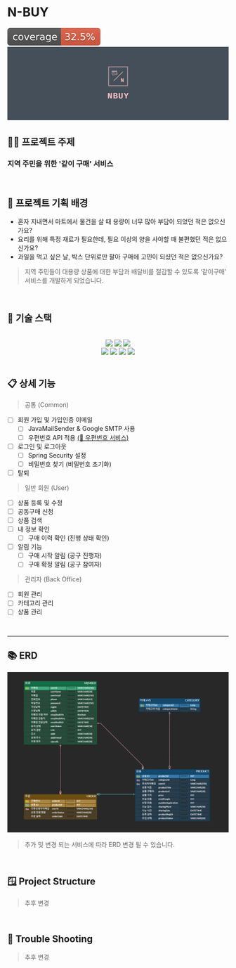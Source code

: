 # N-BUY
![test coverage](.github/badges/jacoco.svg)
![logo](/src/main/resources/static/img/logo.jpg)
<br/>

<!-- ABOUT THE PROJECT -->
## 👩‍💻 프로젝트 주제
### 지역 주민을 위한 '같이 구매' 서비스
<br/>

## 📩  프로젝트 기획 배경
- 혼자 지내면서 마트에서 물건을 살 때 용량이 너무 많아 부담이 되었던 적은 없으신가요?
- 요리를 위해 특정 재료가 필요한데, 필요 이상의 양을 사야할 때 불편했던 적은 없으신가요?
- 과일을 먹고 싶은 날, 박스 단위로만 팔아 구매에 고민이 되셨던 적은 없으신가요?
> 지역 주민들이 대용량 상품에 대한 부담과 배달비를 절감할 수 있도록 ‘같이구매’ 서비스를 개발하게 되었습니다.
<br/>

## 📁 기술 스택

<div align=center> 
<br>
    <img src="https://img.shields.io/badge/Spring Boot-6DB33F?style=for-the-badge&logo=Spring Boot&logoColor=white"> 
    <img src="https://img.shields.io/badge/MariaDB-003545?style=for-the-badge&logo=MariaDB&logoColor=white">
    <img src="https://img.shields.io/badge/java-007396?style=for-the-badge&logo=java&logoColor=white">
<br>
    <img src="https://img.shields.io/badge/Thymeleaf-005F0F?style=for-the-badge&logo=Thymeleaf&logoColor=white">
    <img src="https://img.shields.io/badge/html5-E34F26?style=for-the-badge&logo=html5&logoColor=white"> 
    <img src="https://img.shields.io/badge/css-1572B6?style=for-the-badge&logo=css3&logoColor=white">
    <img src="https://img.shields.io/badge/javascript-F7DF1E?style=for-the-badge&logo=javascript&logoColor=black">
</div>
<br>

## 📋 상세 기능
> 공통 (Common)
- [ ] 회원 가입 및 가입인증 이메일
  - [ ] JavaMailSender & Google SMTP 사용
  - [ ] 우편번호 API 적용 [(📩 우편번호 서비스)](https://postcode.map.daum.net/guide)
- [ ] 로그인 및 로그아웃
  - [ ] Spring Security 설정
  - [ ] 비밀번호 찾기 (비밀번호 초기화)
- [ ] 탈퇴

> 일반 회원 (User)
- [ ] 상품 등록 및 수정
- [ ] 공동구매 신청
- [ ] 상품 검색
- [ ] 내 정보 확인
  - [ ] 구매 이력 확인 (진행 상태 확인)
- [ ] 알림 기능
  - [ ] 구매 시작 알림 (공구 진행자)
  - [ ] 구매 확정 알림 (공구 참여자)

> 관리자 (Back Office)
- [ ] 회원 관리
- [ ] 카테고리 관리
- [ ] 상품 관리
<br/>

------------

## 📚 ERD
![ERD](/src/main/resources/static/img/ERD.jpg)
> 추가 및 변경 되는 서비스에 따라 ERD 변경 될 수 있습니다.
<br/>


## 🪟 Project Structure
> 추후 변경
<br/>


## 🎯 Trouble Shooting
> 추후 변경
<br/>